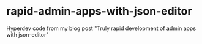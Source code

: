 # rapid-admin-apps-with-json-editor
Hyperdev code from my blog post "Truly rapid development of admin apps with json-editor"
